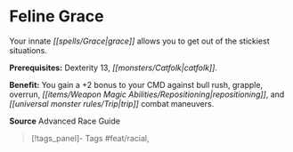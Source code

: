 ﻿---
cssclass: [feats]

---
# Feline Grace

Your innate _[[spells/Grace|grace]]_ allows you to get out of the stickiest situations.

**Prerequisites:** Dexterity 13, _[[monsters/Catfolk|catfolk]]_.

**Benefit:** You gain a +2 bonus to your CMD against bull rush, grapple, overrun, _[[items/Weapon Magic Abilities/Repositioning|repositioning]]_, and _[[universal monster rules/Trip|trip]]_ combat maneuvers.

**Source** Advanced Race Guide
>[!tags_panel]- Tags
> #feat/racial, 